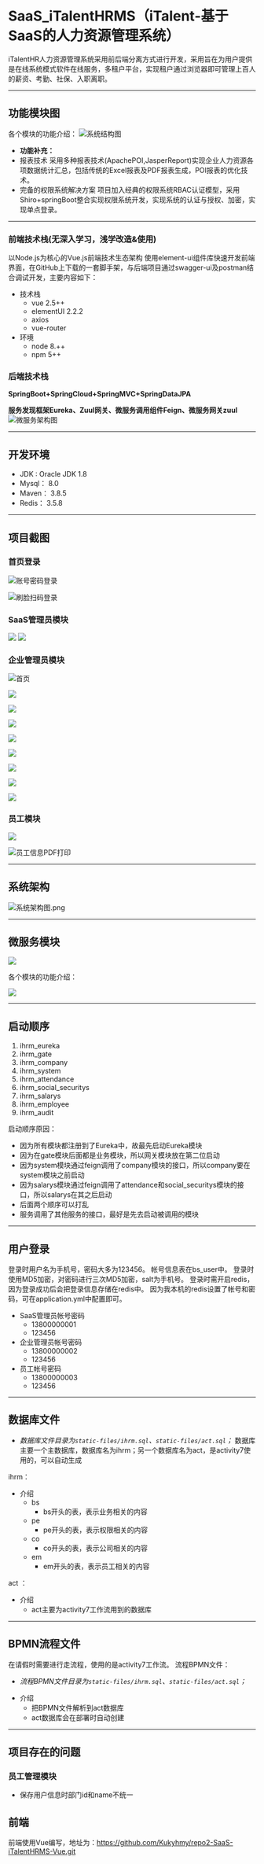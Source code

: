 # SaaS_iTalentHRMS（iTalent-基于SaaS的人力资源管理系统）
iTalentHR人力资源管理系统采用前后端分离方式进行开发，采用旨在为用户提供是在线系统模式软件在线服务，多租户平台，实现租户通过浏览器即可管理上百人的薪资、考勤、社保、入职离职。

---

## 功能模块图
各个模块的功能介绍：
![系统结构图](http://rdpzpf4g4.hn-bkt.clouddn.com/readme/iTalentHR.png)
- **功能补充：**
- 报表技术
  采用多种报表技术(ApachePOI,JasperReport)实现企业人力资源各项数据统计汇总，包括传统的Excel报表及PDF报表生成，POI报表的优化技术。
- 完备的权限系统解决方案
  项目加入经典的权限系统RBAC认证模型，采用Shiro+springBoot整合实现权限系统开发，实现系统的认证与授权、加密，实现单点登录。

---
### 前端技术栈(无深入学习，浅学改造&使用)
以Node.js为核心的Vue.js前端技术生态架构
使用element-ui组件库快速开发前端界面，在GitHub上下载的一套脚手架，与后端项目通过swagger-ui及postman结合调试开发，主要内容如下：
* 技术栈
  * vue 2.5++
  * elementUI 2.2.2
  * axios
  * vue-router
* 环境
  * node 8.++
  * npm 5++
### 后端技术栈
**SpringBoot+SpringCloud+SpringMVC+SpringDataJPA**

**服务发现框架Eureka、Zuul网关、微服务调用组件Feign、微服务网关zuul**
![微服务架构图](http://rdpzpf4g4.hn-bkt.clouddn.com/readme/architectureDiagram.png)

---
## 开发环境
* JDK : Oracle JDK 1.8
* Mysql： 8.0
* Maven： 3.8.5
* Redis： 3.5.8

---

## 项目截图
### 首页登录

![账号密码登录](http://rdpzpf4g4.hn-bkt.clouddn.com/readme/run/index.png)

![刷脸扫码登录](http://rdpzpf4g4.hn-bkt.clouddn.com/readme/run/shualianlogin.png)
### SaaS管理员模块

![](http://rdpzpf4g4.hn-bkt.clouddn.com/readme/run/admin-index.png)
![](http://rdpzpf4g4.hn-bkt.clouddn.com/readme/run/admin-company.png)

### 企业管理员模块
![首页](http://rdpzpf4g4.hn-bkt.clouddn.com/readme/run/mindex.png)

![](http://rdpzpf4g4.hn-bkt.clouddn.com/readme/run/model-1.png)

![](http://rdpzpf4g4.hn-bkt.clouddn.com/readme/run/model-2.png)

![](http://rdpzpf4g4.hn-bkt.clouddn.com/readme/run/model-3.png)

![](http://rdpzpf4g4.hn-bkt.clouddn.com/readme/run/model-4.png)

![](http://rdpzpf4g4.hn-bkt.clouddn.com/readme/run/model-5.png)

![](http://rdpzpf4g4.hn-bkt.clouddn.com/readme/run/model-6.png)

![](http://rdpzpf4g4.hn-bkt.clouddn.com/readme/run/model-7.png)

![](http://rdpzpf4g4.hn-bkt.clouddn.com/readme/run/model-8.png)

### 员工模块

![](http://rdpzpf4g4.hn-bkt.clouddn.com/readme/run/yuangong.png)

![员工信息PDF打印](http://rdpzpf4g4.hn-bkt.clouddn.com/readme/run/pdf.png) 

---
## 系统架构

![系统架构图.png](https://i.loli.net/2020/06/18/S3WzdcZrqaIuAO4.png)

---
## 微服务模块

![](http://rdpzpf4g4.hn-bkt.clouddn.com/readme/run/project.png)

各个模块的功能介绍：

![](https://img-blog.csdnimg.cn/20210102135523520.png)

---
## 启动顺序
1.  ihrm_eureka   
2.  ihrm_gate
3.  ihrm_company
4.  ihrm_system
5.  ihrm_attendance
6.  ihrm_social_securitys
7.  ihrm_salarys 
8.  ihrm_employee 
9.  ihrm_audit

启动顺序原因：

* 因为所有模块都注册到了Eureka中，故最先启动Eureka模块
* 因为在gate模块后面都是业务模块，所以网关模块放在第二位启动
* 因为system模块通过feign调用了company模块的接口，所以company要在system模块之前启动
* 因为salarys模块通过feign调用了attendance和social_securitys模块的接口，所以salarys在其之后启动
* 后面两个顺序可以打乱
* 服务调用了其他服务的接口，最好是先去启动被调用的模块

---
## 用户登录
登录时用户名为手机号，密码大多为123456。
帐号信息表在bs_user中。
登录时使用MD5加密，对密码进行三次MD5加密，salt为手机号。
登录时需开启redis，因为登录成功后会把登录信息存储在redis中。
因为我本机的redis设置了帐号和密码，可在application.yml中配置即可。

* SaaS管理员帐号密码
  * 13800000001
  * 123456
* 企业管理员帐号密码
  * 13800000002
  * 123456
* 员工帐号密码
  * 13800000003
  * 123456

---
## 数据库文件
- *数据库文件目录为`static-files/ihrm.sql`、`static-files/act.sql`；*
数据库主要一个主数据库，数据库名为ihrm；另一个数据库名为act，是activity7使用的，可以自动生成

ihrm：
* 介绍
  * bs
    * bs开头的表，表示业务相关的内容
  * pe
    * pe开头的表，表示权限相关的内容
  * co
    * co开头的表，表示公司相关的内容
  * em
    * em开头的表，表示员工相关的内容

act ：
* 介绍
  * act主要为activity7工作流用到的数据库

---
## BPMN流程文件

在请假时需要进行走流程，使用的是activity7工作流。
流程BPMN文件：
- *流程BPMN文件目录为`static-files/ihrm.sql`、`static-files/act.sql`；*
* 介绍
  * 把BPMN文件解析到act数据库
  * act数据库会在部署时自动创建
---
## 项目存在的问题
### 员工管理模块

* 保存用户信息时部门id和name不统一

## 前端
前端使用Vue编写，地址为：https://github.com/Kukyhmy/repo2-SaaS-iTalentHRMS-Vue.git




